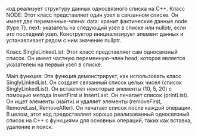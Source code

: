 код реализует структуру данных односвязного списка на C++.
Класс NODE:
Этот класс представляет один узел в связанном списке.
Он имеет две переменные-члена:
data: хранит фактические данные node (type T).
next: указатель на следующий узел в списке или nullptr, если это последний узел.
Конструктор инициализирует элемент данных и устанавливает рядом с ним значение nullptr.

Класс SingleLinkedList:
Этот класс представляет сам односвязный список.
Он имеет частную переменную-член head, которая является указателем на первый узел в списке.

Main функция:
Эта функция демонстрирует, как использовать класс SinglyLinkedList.
Он создает связанный список целых чисел (список SinglyLinkedList<int>).
Он вставляет некоторые элементы (10, 5, 20) с помощью метода InsertFirst и InsertLast.
Он печатает список (printList).
Он ищет элементы (найти) и удаляет элементы (removeFirst, RemoveLast, RemoveAfter).
Он печатает список после каждой операции.
В целом, этот код предоставляет хорошо реализованный односвязный список на C++ с функциями для основных операций, таких как вставка, удаление и поиск.

